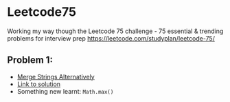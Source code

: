 # Leetcode75

Working my way though the Leetcode 75 challenge - 75 essential &amp; trending problems for interview prep
https://leetcode.com/studyplan/leetcode-75/

## Problem 1:

- [Merge Strings Alternatively](https://leetcode.com/problems/merge-strings-alternately/description/?envType=study-plan-v2&envId=leetcode-75)
- [Link to solution](https://leetcode.com/problems/merge-strings-alternately/solutions/6066647/js-solution-merge-strings-alternatively/)
- Something new learnt: `Math.max()`
